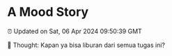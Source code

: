 # A Mood Story

⏰ Updated on Sat, 06 Apr 2024 09:50:39 GMT

💭 Thought: Kapan ya bisa liburan dari semua tugas ini?

